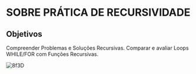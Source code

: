 





# SOBRE PRÁTICA DE RECURSIVIDADE
## Objetivos
Compreender Problemas e Soluções Recursivas. 
Comparar e avaliar Loops WHILE/FOR com Funções Recursivas.


![8f3D](https://github.com/user-attachments/assets/bd24a0fd-b943-4d09-a374-3095181314f5)
